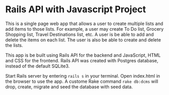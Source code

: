 # Rails API with Javascript Project

This is a single page web app that allows a user to create multiple lists and add items to those lists. For example, a user may create To Do list, Grocery Shopping list, Travel Destinations list, etc. A user is be able to add and delete the items on each list. The user is also be able to create and delete the lists.

This app is be built using Rails API for the backend and JavaScript, HTML and CSS for the frontend. Rails API was created with Postgres database, instead of the default SQLite3.

Start Rails server by entering `rails s` in your terminal. Open index.html in the browser to use the app. A custome Rake command `rake db:dcms` will drop, create, migrate and seed the database with seed data.
